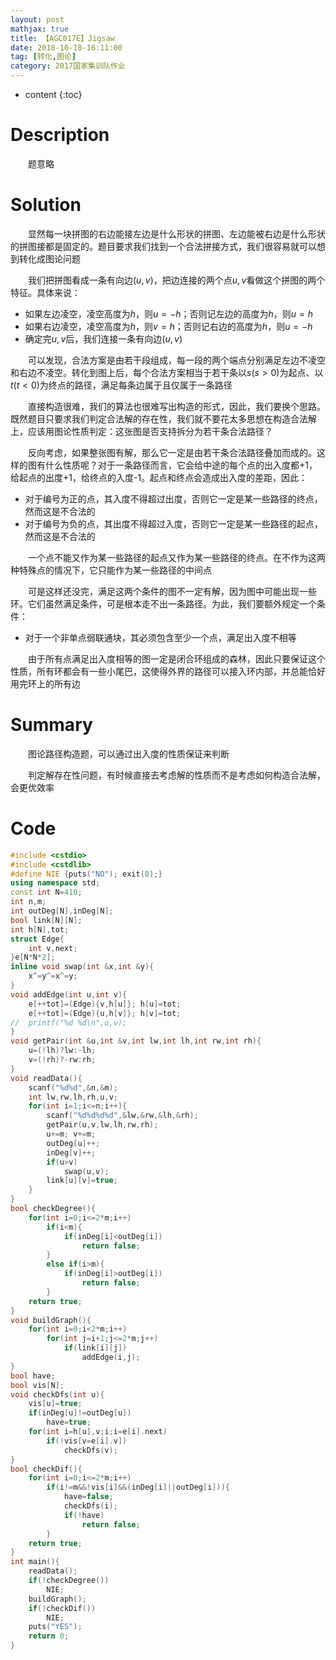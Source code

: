 ```yaml
---
layout: post
mathjax: true
title: 【AGC017E】Jigsaw
date: 2018-10-18-16:11:00
tag: [转化,图论]
category: 2017国家集训队作业
---
```

* content
{:toc}
# Description

　　题意略



# Solution

　　显然每一块拼图的右边能接左边是什么形状的拼图、左边能被右边是什么形状的拼图接都是固定的。题目要求我们找到一个合法拼接方式，我们很容易就可以想到转化成图论问题

　　我们把拼图看成一条有向边$(u,v)$，把边连接的两个点$u,v$看做这个拼图的两个特征。具体来说：

* 如果左边凌空，凌空高度为$h$，则$u=-h$；否则记左边的高度为$h$，则$u=h$
* 如果右边凌空，凌空高度为$h$，则$v=h$；否则记右边的高度为$h$，则$u=-h$
* 确定完$u,v$后，我们连接一条有向边$(u,v)$

　　可以发现，合法方案是由若干段组成，每一段的两个端点分别满足左边不凌空和右边不凌空。转化到图上后，每个合法方案相当于若干条以$s(s>0)$为起点、以$t(t<0)$为终点的路径，满足每条边属于且仅属于一条路径

　　直接构造很难，我们的算法也很难写出构造的形式，因此，我们要换个思路。既然题目只要求我们判定合法解的存在性，我们就不要花太多思想在构造合法解上，应该用图论性质判定：这张图是否支持拆分为若干条合法路径？

　　反向考虑，如果整张图有解，那么它一定是由若干条合法路径叠加而成的。这样的图有什么性质呢？对于一条路径而言，它会给中途的每个点的出入度都+1，给起点的出度+1，给终点的入度-1。起点和终点会造成出入度的差距，因此：

* 对于编号为正的点，其入度不得超过出度，否则它一定是某一些路径的终点，然而这是不合法的
* 对于编号为负的点，其出度不得超过入度，否则它一定是某一些路径的起点，然而这是不合法的

　　一个点不能又作为某一些路径的起点又作为某一些路径的终点。在不作为这两种特殊点的情况下，它只能作为某一些路径的中间点

　　可是这样还没完，满足这两个条件的图不一定有解，因为图中可能出现一些环。它们虽然满足条件，可是根本走不出一条路径。为此，我们要额外规定一个条件：

* 对于一个非单点弱联通块，其必须包含至少一个点，满足出入度不相等

　　由于所有点满足出入度相等的图一定是闭合环组成的森林，因此只要保证这个性质，所有环都会有一些小尾巴，这使得外界的路径可以接入环内部，并总能恰好用完环上的所有边



# Summary

　　图论路径构造题，可以通过出入度的性质保证来判断

　　判定解存在性问题，有时候直接去考虑解的性质而不是考虑如何构造合法解，会更优效率



# Code

```c++
#include <cstdio>
#include <cstdlib>
#define NIE {puts("NO"); exit(0);}
using namespace std;
const int N=410;
int n,m;
int outDeg[N],inDeg[N];
bool link[N][N];
int h[N],tot;
struct Edge{
    int v,next;
}e[N*N*2];
inline void swap(int &x,int &y){
    x^=y^=x^=y;
}
void addEdge(int u,int v){
    e[++tot]=(Edge){v,h[u]}; h[u]=tot;
    e[++tot]=(Edge){u,h[v]}; h[v]=tot;
//  printf("%d %d\n",u,v);
}
void getPair(int &u,int &v,int lw,int lh,int rw,int rh){
    u=(!lh)?lw:-lh;
    v=(!rh)?-rw:rh;
}
void readData(){
    scanf("%d%d",&n,&m);
    int lw,rw,lh,rh,u,v;
    for(int i=1;i<=n;i++){
        scanf("%d%d%d%d",&lw,&rw,&lh,&rh);
        getPair(u,v,lw,lh,rw,rh);
        u+=m; v+=m;
        outDeg[u]++;
        inDeg[v]++;
        if(u>v) 
            swap(u,v);
        link[u][v]=true;
    }
}
bool checkDegree(){
    for(int i=0;i<=2*m;i++)
        if(i<m){
            if(inDeg[i]<outDeg[i])
                return false;
        }
        else if(i>m){
            if(inDeg[i]>outDeg[i])
                return false;
        }
    return true;
}
void buildGraph(){
    for(int i=0;i<2*m;i++)
        for(int j=i+1;j<=2*m;j++)
            if(link[i][j])
                addEdge(i,j);
}
bool have;
bool vis[N];
void checkDfs(int u){
    vis[u]=true;
    if(inDeg[u]!=outDeg[u])
        have=true;
    for(int i=h[u],v;i;i=e[i].next)
        if(!vis[v=e[i].v])
            checkDfs(v);
}
bool checkDif(){
    for(int i=0;i<=2*m;i++)
        if(i!=m&&!vis[i]&&(inDeg[i]||outDeg[i])){
            have=false;
            checkDfs(i);
            if(!have)
                return false;
        }
    return true;
}
int main(){
    readData();
    if(!checkDegree())
        NIE;
    buildGraph();
    if(!checkDif())
        NIE;
    puts("YES");
    return 0;
}
```

 